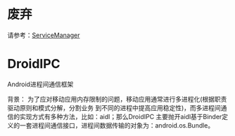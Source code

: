 # 废弃 #
请参考：[ServiceManager](https://github.com/devyok/ServiceManager)

# DroidIPC
Android进程间通信框架


背景：
为了应对移动应用内存限制的问题，移动应用通常进行多进程化(根据职责驱动原则和模式分解，分割业务
到不同的进程中提高应用稳定性)，而多进程间通信的实现方式有多种方法，比如：aidl；那么DroidIPC
主要抛开aidl基于Binder定义的一套进程间通信接口，进程间数据传输的对象为：android.os.Bundle。